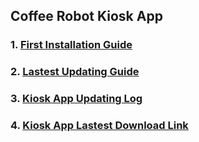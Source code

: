 ## Coffee Robot Kiosk App

### 1. [First Installation Guide](InstallationDocs/DownloadLink.md)

### 2. [Lastest Updating Guide](InstallationDocs/FirstInstallation.md)

### 3. [Kiosk App Updating Log](InstallationDocs/LastestUpdating.md)

### 4. [Kiosk App Lastest Download Link](InstallationDocs/UpdatingHistory.md)
